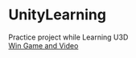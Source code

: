 # UnityLearning
Practice project while Learning U3D<br>
[Win Game and Video](https://1drv.ms/u/s!AtI6STYNd8KRhrBcu79ERRlqv1rVxw?e=gmiRYa)
